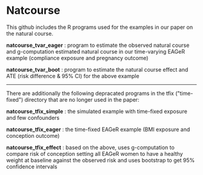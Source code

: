# Natcourse

This github includes the R programs used for the examples in our paper on the natural course. 

  **natcourse_tvar_eager** : program to estimate the observed natural course and g-computation estimated natural course in our  time-varying EAGeR example (compliance exposure and pregnancy outcome)
  
  **natcourse_tvar_boot**  : program to estimate the natural course effect and ATE (risk difference & 95% CI) for the above example 
  
----------------------------------------------------------------------------------------------------------------------------  
  
There are additionally the following depracated programs in the tfix ("time-fixed") directory that are no longer used in the paper:

  **natcourse_tfix_simple** : the simulated example with time-fixed exposure and few confounders 

  **natcourse_tfix_eager** : the time-fixed EAGeR example (BMI exposure and conception outcome) 

  **natcourse_tfix_effect** : based on the above, uses g-computation to compare risk of conception setting all EAGeR women to 	have a healthy weight at baseline against the observed risk and uses bootstrap to get 95% confidence intervals

 
